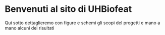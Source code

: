 # Benvenuti al sito di UHBiofeat

Qui sotto dettaglieremo con figure e schemi gli scopi del progetti e mano a mano alcuni dei risultati
